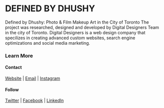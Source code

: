 # DEFINED BY DHUSHY
Defined by Dhushy: Photo &amp; Film Makeup Art in the City of Toronto
The project was researched, designed and developed by Digital Designers Team in the city of Toronto. 
Digital Designers is a web design company that specilizes in creating advanced custom websites, search engine optimizations and social media marketing. 

### Learn More
#### Contact
[Website](https://digitaldesigners.ca) | [Email](mailto:hello@digitaldesigners.ca) | [Instagram](https://instagram.com/designbydigital)

#### Follow
[Twitter](https://twitter.com/designbydigital) | [Facebook](https://facebook.com/designbydigital) | [LinkedIn](https://linkedin.com/company/designbydigital) 
